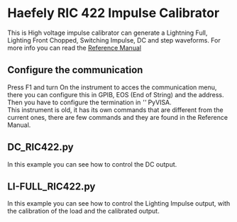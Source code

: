 # Haefely RIC 422 Impulse Calibrator

This is High voltage impulse calibrator can generate a Lightning Full, Lighting Front Chopped, Switching Impulse, DC and step waveforms. For more info you can read the [Reference Manual](https://github.com/juliancabaleiro/pyvisa-examples/blob/main/doc/Haefely-RIC-422-Reference-IMpulse-Calibrator-Version-1.0.pdf)

## Configure the communication

Press F1 and turn On the instrument to acces the communication menu, there you can configure this in GPIB, EOS (End of String) and the address.
Then you have to configure the termination in *''* PyVISA.  
This instrument is old, it has its own commands that are different from the current ones, there are few commands and they are found in the Reference Manual.

## DC_RIC422.py

In this example you can see how to control the DC output.

## LI-FULL_RIC422.py

In this example you can see how to control the Lighting Impulse output, with the calibration of the load and the calibrated output.

